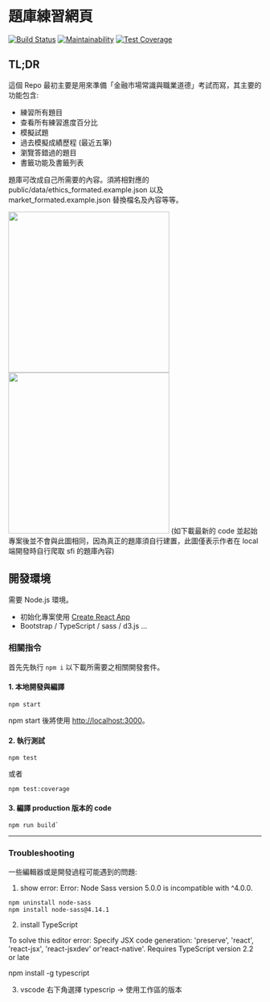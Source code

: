 # 題庫練習網頁

[![Build Status](https://travis-ci.com/winwu/f2e-exam-practice.svg?branch=master)](https://travis-ci.com/winwu/f2e-exam-practice) [![Maintainability](https://api.codeclimate.com/v1/badges/757a101d05abd8537431/maintainability)](https://codeclimate.com/github/winwu/f2e-exam-practice/maintainability) [![Test Coverage](https://api.codeclimate.com/v1/badges/757a101d05abd8537431/test_coverage)](https://codeclimate.com/github/winwu/f2e-exam-practice/test_coverage)

## TL;DR

這個 Repo 最初主要是用來準備「金融市場常識與職業道德」考試而寫，其主要的功能包含: 

* 練習所有題目
* 查看所有練習進度百分比
* 模擬試題
* 過去模擬成績歷程 (最近五筆)
* 瀏覽答錯過的題目
* 書籤功能及書籤列表

題庫可改成自己所需要的內容。須將相對應的 public/data/ethics_formated.example.json 以及 market_formated.example.json 替換檔名及內容等等。

<img src="../master/public/demo_localhost_3000_.png?raw=true" width="320">
<img src="../master/public/demo_localhost_3000_2.png?raw=true" width="320">
(如下載最新的 code 並起始專案後並不會與此圖相同，因為真正的題庫須自行建置，此圖僅表示作者在 local 端開發時自行爬取 sfi 的題庫內容)


## 開發環境

需要 Node.js 環境。

* 初始化專案使用 [Create React App](https://github.com/facebook/create-react-app)
* Bootstrap / TypeScript / sass / d3.js ... 


### 相關指令

首先先執行 `npm i` 以下載所需要之相關開發套件。

#### 1. 本地開發與編譯 

```
npm start
```

npm start 後將使用 [http://localhost:3000](http://localhost:3000)。


#### 2. 執行測試

```
npm test
```

或者

```
npm test:coverage
```


#### 3. 編譯 production 版本的 code

```
npm run build`
```


---


### Troubleshooting

一些編輯器或是開發過程可能遇到的問題:

1. show error: Error: Node Sass version 5.0.0 is incompatible with ^4.0.0.

```
npm uninstall node-sass
npm install node-sass@4.14.1
```
 
2. install TypeScript

To solve this editor error: 
Specify JSX code generation: 'preserve', 'react', 'react-jsx', 'react-jsxdev' or'react-native'. Requires TypeScript version 2.2 or late

npm install -g typescript

3. vscode 右下角選擇 typescrip -> 使用工作區的版本
